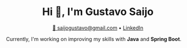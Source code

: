 <h1 align="center">Hi 👋, I'm Gustavo Saijo</h1>

<p align="center">
  <a href="mailto:saijogustavo@gmail.com">📧 saijogustavo@gmail.com</a> • 
  <a href="https://www.linkedin.com/in/gsaijo/" target="_blank">LinkedIn</a> 
</p>

Currently, I'm working on improving my skills with **Java** and **Spring Boot**.

